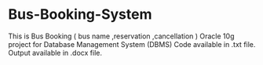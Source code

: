 # Bus-Booking-System
This is Bus Booking ( bus name ,reservation ,cancellation ) Oracle 10g project for Database Management System (DBMS) 
Code available in .txt file.
Output available in .docx file.
